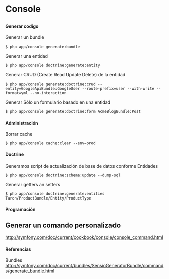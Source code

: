 # Console

## 
#### Generar codigo
Generar un bundle
```
$ php app/console generate:bundle
```
Generar una entidad
```
$ php app/console doctrine:generate:entity
```
Generar CRUD (Create Read Update Delete) de la entidad
```
$ php app/console generate:doctrine:crud --entity=GoogleApiBundle:GoogleUser --route-prefix=user --with-write --format=yml --no-interaction
```

Generar Sólo un formulario basado en una entidad
```
$ php app/console generate:doctrine:form AcmeBlogBundle:Post
```

#### Administración
Borrar cache
```
$ php app/console cache:clear --env=prod
```

#### Doctrine
Generamos script de actualización de base de datos conforme Entidades
```
$ php app/console doctrine:schema:update --dump-sql
```
Generar getters an setters
```
$ php app/console doctrine:generate:entities Taron/ProductBundle/Entity/ProductType
```

#### Programación
## Generar un comando personalizado
http://symfony.com/doc/current/cookbook/console/console_command.html

#### Referencias
Bundles
http://symfony.com/doc/current/bundles/SensioGeneratorBundle/commands/generate_bundle.html
